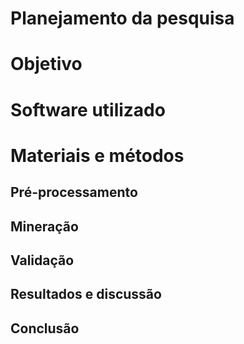 # Planejamento da pesquisa

# Objetivo 

# Software utilizado

# Materiais e métodos

## Pré-processamento

## Mineração

## Validação

## Resultados e discussão

## Conclusão

